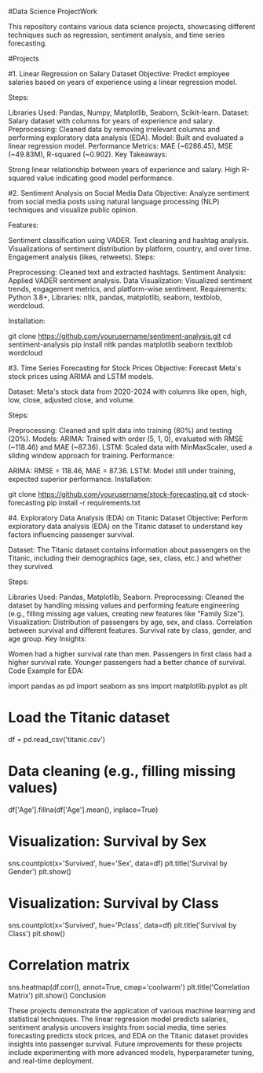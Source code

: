 #Data Science ProjectWork

This repository contains various data science projects, showcasing different techniques such as regression, sentiment analysis, and time series forecasting.

#Projects

#1. Linear Regression on Salary Dataset
Objective:
Predict employee salaries based on years of experience using a linear regression model.

Steps:

Libraries Used: Pandas, Numpy, Matplotlib, Seaborn, Scikit-learn.
Dataset: Salary dataset with columns for years of experience and salary.
Preprocessing: Cleaned data by removing irrelevant columns and performing exploratory data analysis (EDA).
Model: Built and evaluated a linear regression model.
Performance Metrics: MAE (~6286.45), MSE (~49.83M), R-squared (~0.902).
Key Takeaways:

Strong linear relationship between years of experience and salary.
High R-squared value indicating good model performance.

#2. Sentiment Analysis on Social Media Data
Objective:
Analyze sentiment from social media posts using natural language processing (NLP) techniques and visualize public opinion.

Features:

Sentiment classification using VADER.
Text cleaning and hashtag analysis.
Visualizations of sentiment distribution by platform, country, and over time.
Engagement analysis (likes, retweets).
Steps:

Preprocessing: Cleaned text and extracted hashtags.
Sentiment Analysis: Applied VADER sentiment analysis.
Data Visualization: Visualized sentiment trends, engagement metrics, and platform-wise sentiment.
Requirements:
Python 3.8+, Libraries: nltk, pandas, matplotlib, seaborn, textblob, wordcloud.

Installation:

git clone https://github.com/yourusername/sentiment-analysis.git
cd sentiment-analysis
pip install nltk pandas matplotlib seaborn textblob wordcloud

#3. Time Series Forecasting for Stock Prices
Objective:
Forecast Meta's stock prices using ARIMA and LSTM models.

Dataset:
Meta's stock data from 2020-2024 with columns like open, high, low, close, adjusted close, and volume.

Steps:

Preprocessing: Cleaned and split data into training (80%) and testing (20%).
Models:
ARIMA: Trained with order (5, 1, 0), evaluated with RMSE (~118.46) and MAE (~87.36).
LSTM: Scaled data with MinMaxScaler, used a sliding window approach for training.
Performance:

ARIMA: RMSE = 118.46, MAE = 87.36.
LSTM: Model still under training, expected superior performance.
Installation:

git clone https://github.com/yourusername/stock-forecasting.git
cd stock-forecasting
pip install -r requirements.txt

#4. Exploratory Data Analysis (EDA) on Titanic Dataset
Objective:
Perform exploratory data analysis (EDA) on the Titanic dataset to understand key factors influencing passenger survival.

Dataset:
The Titanic dataset contains information about passengers on the Titanic, including their demographics (age, sex, class, etc.) and whether they survived.

Steps:

Libraries Used: Pandas, Matplotlib, Seaborn.
Preprocessing: Cleaned the dataset by handling missing values and performing feature engineering (e.g., filling missing age values, creating new features like "Family Size").
Visualization:
Distribution of passengers by age, sex, and class.
Correlation between survival and different features.
Survival rate by class, gender, and age group.
Key Insights:

Women had a higher survival rate than men.
Passengers in first class had a higher survival rate.
Younger passengers had a better chance of survival.
Code Example for EDA:

import pandas as pd
import seaborn as sns
import matplotlib.pyplot as plt

# Load the Titanic dataset
df = pd.read_csv('titanic.csv')

# Data cleaning (e.g., filling missing values)
df['Age'].fillna(df['Age'].mean(), inplace=True)

# Visualization: Survival by Sex
sns.countplot(x='Survived', hue='Sex', data=df)
plt.title('Survival by Gender')
plt.show()

# Visualization: Survival by Class
sns.countplot(x='Survived', hue='Pclass', data=df)
plt.title('Survival by Class')
plt.show()

# Correlation matrix
sns.heatmap(df.corr(), annot=True, cmap='coolwarm')
plt.title('Correlation Matrix')
plt.show()
Conclusion

These projects demonstrate the application of various machine learning and statistical techniques. The linear regression model predicts salaries, sentiment analysis uncovers insights from social media, time series forecasting predicts stock prices, and EDA on the Titanic dataset provides insights into passenger survival. Future improvements for these projects include experimenting with more advanced models, hyperparameter tuning, and real-time deployment.
